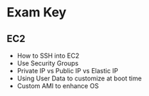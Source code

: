 # Exam Key

## EC2
* How to SSH into EC2
* Use Security Groups
* Private IP vs Public IP vs Elastic IP
* Using User Data to customize at boot time
* Custom AMI to enhance OS